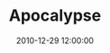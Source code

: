 ---
layout: playlist
title: "Apocalypse"
date: 2010-12-29 12:00:00
enclosure_mp3: 2011-04-03-random.mp3
enclosure_m4a: 2011-04-03-random.m4a
tracks:
  - { name: 'Vagabound', artist: 'Wolfmother' }
  - { name: 'Use It', artist: 'The New Pornographers' }
  - { name: 'Fuck Was I Thinking', artist: 'Jenny Ownen Youngs' }
  - { name: 'Straight Up The Dail', artist: 'Hooded Fang' }
  - { name: 'Stuck for the Summer', artist: 'Two Hours Traffic' }
  - { name: 'Cousins', artist: 'Vampire Weekend' }
  - { name: "I'll Belive in Anything", artist: 'Wolf Parade' }
  - { name: 'Will Do', artist: 'TV On the Radio' }
  - { name: 'A Great Stage', artist: 'Will Currie & The Country French' }
  - { name: "Here's Your Future", artist: 'The Thermals' }
  - { name: '21 @ 12', artist: 'Hot Hot Heat' }
---